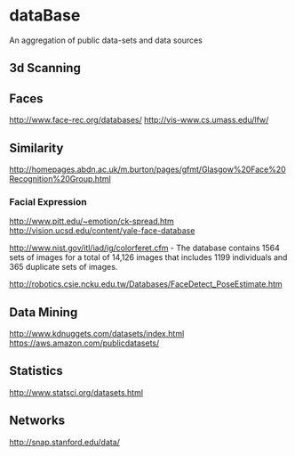 # dataBase

An aggregation of public data-sets and data sources

## 3d Scanning

## Faces

http://www.face-rec.org/databases/
http://vis-www.cs.umass.edu/lfw/

## Similarity

http://homepages.abdn.ac.uk/m.burton/pages/gfmt/Glasgow%20Face%20Recognition%20Group.html

### Facial Expression

http://www.pitt.edu/~emotion/ck-spread.htm
http://vision.ucsd.edu/content/yale-face-database

http://www.nist.gov/itl/iad/ig/colorferet.cfm - The database contains 1564 sets of images for a total of 14,126 images that includes 1199 individuals and 365 duplicate sets of images. 

http://robotics.csie.ncku.edu.tw/Databases/FaceDetect_PoseEstimate.htm

## Data Mining

http://www.kdnuggets.com/datasets/index.html
https://aws.amazon.com/publicdatasets/

## Statistics

http://www.statsci.org/datasets.html

## Networks

http://snap.stanford.edu/data/